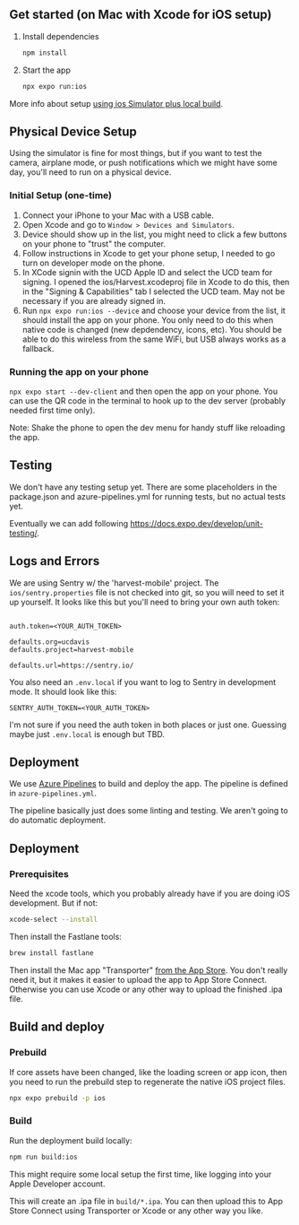 ## Get started (on Mac with Xcode for iOS setup)

1. Install dependencies

   ```bash
   npm install
   ```

2. Start the app

   ```bash
   npx expo run:ios
   ```

More info about setup [using ios Simulator plus local build](https://docs.expo.dev/get-started/set-up-your-environment/?platform=ios&device=simulated&mode=development-build&buildEnv=local).

## Physical Device Setup

Using the simulator is fine for most things, but if you want to test the camera, airplane mode, or push notifications which we might have some day, you'll need to run on a physical device.

### Initial Setup (one-time)

1. Connect your iPhone to your Mac with a USB cable.
2. Open Xcode and go to `Window > Devices and Simulators`.
3. Device should show up in the list, you might need to click a few buttons on your phone to "trust" the computer.
4. Follow instructions in Xcode to get your phone setup, I needed to go turn on developer mode on the phone.
5. In XCode signin with the UCD Apple ID and select the UCD team for signing. I opened the ios/Harvest.xcodeproj file in Xcode to do this, then in the "Signing & Capabilities" tab I selected the UCD team. May not be necessary if you are already signed in.
6. Run `npx expo run:ios --device` and choose your device from the list, it should install the app on your phone. You only need to do this when native code is changed (new depdendency, icons, etc). You should be able to do this wireless from the same WiFi, but USB always works as a fallback.

### Running the app on your phone

`npx expo start --dev-client` and then open the app on your phone. You can use the QR code in the terminal to hook up to the dev server (probably needed first time only).

Note: Shake the phone to open the dev menu for handy stuff like reloading the app.

## Testing

We don't have any testing setup yet. There are some placeholders in the package.json and azure-pipelines.yml for running tests, but no actual tests yet.

Eventually we can add following https://docs.expo.dev/develop/unit-testing/.

## Logs and Errors

We are using Sentry w/ the 'harvest-mobile' project. The `ios/sentry.properties` file is not checked into git, so you will need to set it up yourself. It looks like this but you'll need to bring your own auth token:

```

auth.token=<YOUR_AUTH_TOKEN>

defaults.org=ucdavis
defaults.project=harvest-mobile

defaults.url=https://sentry.io/

```

You also need an `.env.local` if you want to log to Sentry in development mode. It should look like this:

```
SENTRY_AUTH_TOKEN=<YOUR_AUTH_TOKEN>
```

I'm not sure if you need the auth token in both places or just one. Guessing maybe just `.env.local` is enough but TBD.

## Deployment

We use [Azure Pipelines](https://dev.azure.com/ucdavis/Harvest%20Mobile/_build) to build and deploy the app. The pipeline is defined in `azure-pipelines.yml`.

The pipeline basically just does some linting and testing. We aren't going to do automatic deployment.

## Deployment

### Prerequisites

Need the xcode tools, which you probably already have if you are doing iOS development. But if not:

```bash
xcode-select --install
```

Then install the Fastlane tools:

```bash
brew install fastlane
```

Then install the Mac app "Transporter" [from the App Store](https://apps.apple.com/us/app/transporter/id1450874784?mt=12). You don't really need it, but it makes it easier to upload the app to App Store Connect. Otherwise you can use Xcode or any other way to upload the finished .ipa file.

## Build and deploy

### Prebuild

If core assets have been changed, like the loading screen or app icon, then you need to run the prebuild step to regenerate the native iOS project files.

```bash
npx expo prebuild -p ios
```

### Build

Run the deployment build locally:

```bash
npm run build:ios
```

This might require some local setup the first time, like logging into your Apple Developer account.

This will create an .ipa file in `build/*.ipa`. You can then upload this to App Store Connect using Transporter or Xcode or any other way you like.
